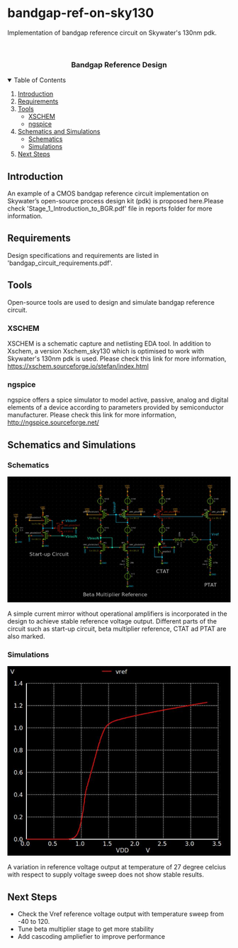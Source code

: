 # bandgap-ref-on-sky130
Implementation of bandgap reference circuit on Skywater's 130nm pdk.

<br />
<p align="center">
  <h3 align="center">Bandgap Reference Design</h3>
</p>
<!-- TABLE OF CONTENTS -->
<details open="open">
  <summary>Table of Contents</summary>
  <ol>
    <li>
      <a href="#introduction">Introduction</a>
    </li>
    <li>
      <a href="#requirements">Requirements</a>
    </li>
	<li>
      <a href="#tools">Tools</a>
	  <ul>
        <li><a href="#xschem">XSCHEM</a></li>
        <li><a href="#ngspice">ngspice</a></li>
      </ul>
    </li>
	<li>
      <a href="#schematics-and-simulations">Schematics and Simulations</a>
	  	<ul>
        <li><a href="#schematics">Schematics</a></li>
        <li><a href="#simulations">Simulations</a></li>
      </ul>
    </li>
	<li>
      <a href="#next-steps">Next Steps</a>
    </li>
  </ol>
</details>

<!-- Introduction -->
## Introduction

An  example  of  a  CMOS  bandgap  reference  circuit  implementation  on  Skywater’s  open-source  process design kit (pdk) is proposed here.Please check 'Stage_1_Introduction_to_BGR.pdf' file in reports folder for more information.

<!-- Requirements -->
## Requirements

Design specifications and requirements are listed in 'bandgap_circuit_requirements.pdf'.

<!-- Tools -->
## Tools

Open-source tools are used to design and simulate bandgap reference circuit.

### XSCHEM

XSCHEM is a schematic capture and netlisting EDA tool. In addition to Xschem, a version Xschem_sky130 which is optimised to work with Skywater's 130nm pdk is used. Please check this link for more information, https://xschem.sourceforge.io/stefan/index.html

### ngspice

ngspice offers a spice simulator to model active, passive, analog and digital elements of a device according to parameters provided by semiconductor manufacturer. Please check this link for more information, http://ngspice.sourceforge.net/

<!-- Schematics and Simulations -->
## Schematics and Simulations

### Schematics

![](/snapshots/b1_bandgap_ref_circuit.JPG)

A simple current mirror without operational amplifiers is incorporated in the design to achieve stable reference voltage output. Different parts of the circuit such as start-up circuit, beta multiplier reference, CTAT ad PTAT are also marked.

### Simulations

![](/snapshots/b1_bgr_Vref.JPG)

A variation in reference voltage output at temperature of 27 degree celcius with respect to supply voltage sweep does not show stable results.

<!-- Next Steps -->
## Next Steps

  - Check the Vref reference voltage output with temperature sweep from -40 to 120.
  - Tune beta multiplier stage to get more stability
  - Add cascoding ampliefier to improve performance
